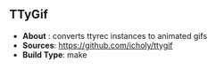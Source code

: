 ## TTyGif

* **About** : converts ttyrec instances to animated gifs
* **Sources**: https://github.com/icholy/ttygif
* **Build Type**: make

